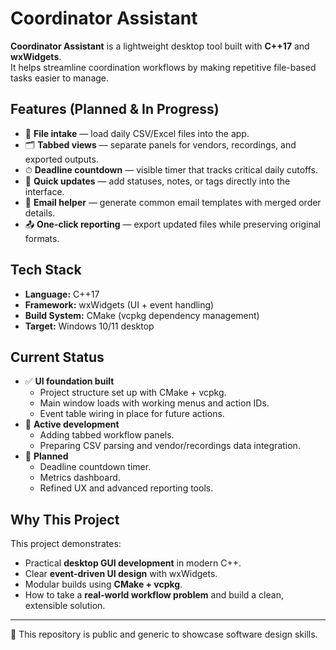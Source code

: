 # Coordinator Assistant

**Coordinator Assistant** is a lightweight desktop tool built with **C++17** and **wxWidgets**.  
It helps streamline coordination workflows by making repetitive file-based tasks easier to manage.

## Features (Planned & In Progress)
- 📂 **File intake** — load daily CSV/Excel files into the app.  
- 🗂 **Tabbed views** — separate panels for vendors, recordings, and exported outputs.  
- ⏱ **Deadline countdown** — visible timer that tracks critical daily cutoffs.  
- 📝 **Quick updates** — add statuses, notes, or tags directly into the interface.  
- 📧 **Email helper** — generate common email templates with merged order details.  
- 📤 **One-click reporting** — export updated files while preserving original formats.  

## Tech Stack
- **Language:** C++17  
- **Framework:** wxWidgets (UI + event handling)  
- **Build System:** CMake (vcpkg dependency management)  
- **Target:** Windows 10/11 desktop  

## Current Status
- ✅ **UI foundation built**  
  - Project structure set up with CMake + vcpkg.  
  - Main window loads with working menus and action IDs.  
  - Event table wiring in place for future actions.  
- 🚧 **Active development**  
  - Adding tabbed workflow panels.  
  - Preparing CSV parsing and vendor/recordings data integration.  
- 📌 **Planned**  
  - Deadline countdown timer.  
  - Metrics dashboard.  
  - Refined UX and advanced reporting tools.  

## Why This Project
This project demonstrates:  
- Practical **desktop GUI development** in modern C++.  
- Clear **event-driven UI design** with wxWidgets.  
- Modular builds using **CMake + vcpkg**.  
- How to take a **real-world workflow problem** and build a clean, extensible solution.  

---

🔗 This repository is public and generic to showcase software design skills.  
  
